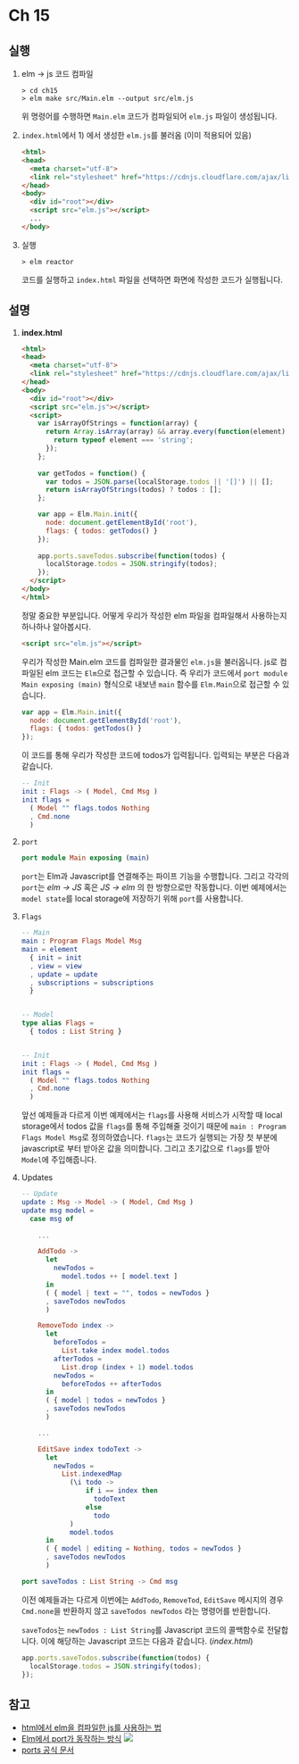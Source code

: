 # Ch 15

## 실행

1. elm -> js 코드 컴파일

    ```console
    > cd ch15
    > elm make src/Main.elm --output src/elm.js
    ```

    위 명령어를 수행하면 `Main.elm` 코드가 컴파일되어 `elm.js` 파일이 생성됩니다.

2. `index.html`에서 1) 에서 생성한 `elm.js`를 불러옴 (이미 적용되어 있음)

    ```html
    <html>
    <head>
      <meta charset="utf-8">
      <link rel="stylesheet" href="https://cdnjs.cloudflare.com/ajax/libs/twitter-bootstrap/4.0.0-alpha.6/css/bootstrap.css">
    </head>
    <body>
      <div id="root"></div>
      <script src="elm.js"></script>
      ...
    </body>
    ```

3. 실행

    ```console
    > elm reactor
    ```
    코드를 실행하고 `index.html` 파일을 선택하면 화면에 작성한 코드가 실행됩니다.


## 설명

1. **index.html**

    ```html
    <html>
    <head>
      <meta charset="utf-8">
      <link rel="stylesheet" href="https://cdnjs.cloudflare.com/ajax/libs/twitter-bootstrap/4.0.0-alpha.6/css/bootstrap.css">
    </head>
    <body>
      <div id="root"></div>
      <script src="elm.js"></script>
      <script>
        var isArrayOfStrings = function(array) {
          return Array.isArray(array) && array.every(function(element) {
            return typeof element === 'string';
          });
        };
        
        var getTodos = function() {
          var todos = JSON.parse(localStorage.todos || '[]') || [];
          return isArrayOfStrings(todos) ? todos : [];
        };

        var app = Elm.Main.init({
          node: document.getElementById('root'),
          flags: { todos: getTodos() }
        });
        
        app.ports.saveTodos.subscribe(function(todos) {
          localStorage.todos = JSON.stringify(todos);
        });
      </script>
    </body>
    </html>
    ```

    정말 중요한 부분입니다. 어떻게 우리가 작성한 elm 파일을 컴파일해서 사용하는지 하나하나 알아봅시다.

    ```html
    <script src="elm.js"></script>
    ```
    우리가 작성한 Main.elm 코드를 컴파일한 결과물인 `elm.js`을 불러옵니다. js로 컴파일된 elm 코드는 `Elm`으로 접근할 수 있습니다. 즉 우리가 코드에서 `port module Main exposing (main)` 형식으로 내보낸 `main` 함수를 `Elm.Main`으로 접근할 수 있습니다.


    ```js
    var app = Elm.Main.init({
      node: document.getElementById('root'),
      flags: { todos: getTodos() }
    });
    ```
    이 코드를 통해 우리가 작성한 코드에 todos가 입력됩니다. 입력되는 부분은 다음과 같습니다.
    ```elm
    -- Init
    init : Flags -> ( Model, Cmd Msg )
    init flags =
      ( Model "" flags.todos Nothing
      , Cmd.none
      )
    ```

2. `port`

    ```elm
    port module Main exposing (main)
    ```

    `port`는 Elm과 Javascript를 연결해주는 파이프 기능을 수행합니다. 그리고 각각의 `port`는 *elm -> JS* 혹은 *JS -> elm* 의 한 방향으로만 작동합니다. 이번 예제에서는 `model state`를 local storage에 저장하기 위해 `port`를 사용합니다.

3. `Flags`

    ```elm
    -- Main
    main : Program Flags Model Msg
    main = element
      { init = init
      , view = view
      , update = update
      , subscriptions = subscriptions
      }


    -- Model
    type alias Flags =
      { todos : List String }


    -- Init
    init : Flags -> ( Model, Cmd Msg )
    init flags =
      ( Model "" flags.todos Nothing
      , Cmd.none
      )
    ```

    앞선 예제들과 다르게 이번 예제에서는 `flags`를 사용해 서비스가 시작할 때 local storage에서 todos 값을 `flags`를 통해 주입해줄 것이기 때문에 `main : Program Flags Model Msg`로 정의하였습니다. `flags`는 코드가 실행되는 가장 첫 부분에 javascript로 부터 받아온 값을 의미합니다. 그리고 초기값으로 `flags`를 받아 `Model`에 주입해줍니다.

4. Updates

    ```elm
    -- Update
    update : Msg -> Model -> ( Model, Cmd Msg )
    update msg model =
      case msg of
        
        ...

        AddTodo ->
          let
            newTodos =
              model.todos ++ [ model.text ]
          in
          ( { model | text = "", todos = newTodos }
          , saveTodos newTodos
          )

        RemoveTodo index ->
          let
            beforeTodos =
              List.take index model.todos
            afterTodos =
              List.drop (index + 1) model.todos
            newTodos =
              beforeTodos ++ afterTodos
          in
          ( { model | todos = newTodos }
          , saveTodos newTodos
          )

        ...

        EditSave index todoText ->
          let
            newTodos =
              List.indexedMap
                (\i todo ->
                    if i == index then
                      todoText
                    else
                      todo
                )
                model.todos
          in
          ( { model | editing = Nothing, todos = newTodos }
          , saveTodos newTodos
          )
    
    port saveTodos : List String -> Cmd msg
    ```

    이전 예제들과는 다르게 이번에는 `AddTodo`, `RemoveTod`, `EditSave` 메시지의 경우 `Cmd.none`을 반환하지 않고 `saveTodos newTodos` 라는 명령어를 반환합니다.

    `saveTodos`는 `newTodos : List String`를 Javascript 코드의 콜백함수로 전달합니다. 이에 해당하는 Javascript 코드는 다음과 같습니다. (*index.html*)
    ```javascript
    app.ports.saveTodos.subscribe(function(todos) {
      localStorage.todos = JSON.stringify(todos);
    });
    ```

## 참고

  * [html에서 elm을 컴파일한 js를 사용하는 법](https://guide.elm-lang.org/webapps/)
  * [Elm에서 port가 동작하는 방식](https://hackernoon.com/how-elm-ports-work-with-a-picture-just-one-25144ba43cdd)
      ![](https://hackernoon.com/hn-images/1*4QNG3QrtceCWlEtqO1nneQ.png)
  * [ports 공식 문서](https://guide.elm-lang.org/interop/ports.html)